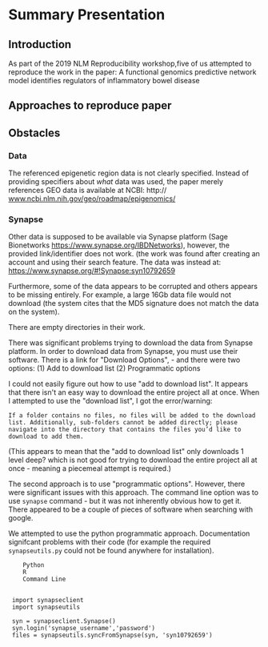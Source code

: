 # Summary Presentation

## Introduction 
As part of the 2019 NLM Reproducibility workshop,five of us attempted to reproduce the work in the paper:
A functional genomics predictive network model identifies regulators of inflammatory bowel disease



## Approaches to reproduce paper


## Obstacles

### Data


The referenced epigenetic region data is not clearly specified. Instead of providing specifiers about _what_ data was used, the paper merely references GEO data is available at NCBI: http:// www.ncbi.nlm.nih.gov/geo/roadmap/epigenomics/

### Synapse

Other data is supposed to be available via Synapse platform (Sage Bionetworks https://www.synapse.org/IBDNetworks), however, the provided link/identifier does not work.  (the work was found after creating an account and using their search feature. The data was instead at: https://www.synapse.org/#!Synapse:syn10792659


Furthermore, some of the data appears to be corrupted and others appears to be missing entirely. For example, a large 16Gb data file would not download (the system cites that the MD5 signature does not match the data on the system). 

There are empty directories in their work.  

There was significant problems trying to download the data from Synapse platform. In order to download data from Synapse, you must use their software. There is a link for "Download Options",  - and there were two options: 
(1) Add to download list
(2) Programmatic options

I could not easily figure out how to use "add to download list". It appears that there isn't an easy way to download the entire project all at once. When I attempted to use the "download list", I got the error/warning:
```
If a folder contains no files, no files will be added to the download list. Additionally, sub-folders cannot be added directly; please navigate into the directory that contains the files you’d like to download to add them.
```
(This appears to mean that the "add to download list" only downloads 1 level deep? which is not good for trying to download the entire project all at once - meaning a piecemeal attempt is required.)

The second approach is to use "programmatic options". However, there were significant issues with this approach.
The command line option was to use `synapse` command - but it was not inherently obvious how to get it. There appeared to be a couple of pieces of software when searching with google.

We attempted to use the python programmatic approach. Documentation
signifcant problems with their code (for example the required `synapseutils.py` could not be found anywhere for installation).


```
    Python
    R
    Command Line

								
 import synapseclient
 import synapseutils
 
 syn = synapseclient.Synapse()
 syn.login('synapse_username','password')
 files = synapseutils.syncFromSynapse(syn, 'syn10792659')
``` 

							
